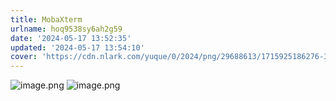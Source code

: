 ```yaml
---
title: MobaXterm
urlname: hoq9538sy6ah2g59
date: '2024-05-17 13:52:35'
updated: '2024-05-17 13:54:10'
cover: 'https://cdn.nlark.com/yuque/0/2024/png/29688613/1715925186276-36e9f6ac-78e6-408c-ba8e-cdf7a20a15cb.png'
---
```

![image.png](https://raw.githubusercontent.com/choodsire666/blog-img/main/b05719218cc3c82d37e62b71f7c01890.png)
![image.png](https://raw.githubusercontent.com/choodsire666/blog-img/main/e490f2284bbd8e17130000948acbc3de.png)
